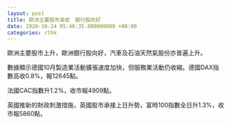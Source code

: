 ```yaml
---
layout: post
title: 歐洲主要股市高收　銀行股向好
date: 2020-10-24 05:46:35.000000000 +08:00
categories: rthk
---
```


歐洲主要股市上升，歐洲銀行股向好，汽車及石油天然氣股份亦普遍上升。

數據顯示德國10月製造業活動擴張速度加快，但服務業活動仍收縮。德國DAX指數高收0.8%，報12645點。

法國CAC指數升1.2%，收市報4909點。

英國推新的財政刺激措施，英國股市承接上日升勢，富時100指數全日升1.3%，收市報5860點。
